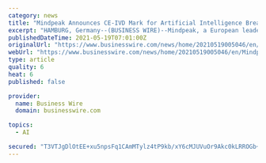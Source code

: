 ```yaml
---
category: news
title: "Mindpeak Announces CE-IVD Mark for Artificial Intelligence Breast Cancer Cell Quantification"
excerpt: "HAMBURG, Germany--(BUSINESS WIRE)--Mindpeak, a European leader in computational pathology, announced today that it has received CE-IVD Mark for BreastIHC, an Artificial Intelligence software that detects and quantifies breast cancer cells, for primary ..."
publishedDateTime: 2021-05-19T07:01:00Z
originalUrl: "https://www.businesswire.com/news/home/20210519005046/en/Mindpeak-Announces-CE-IVD-Mark-for-Artificial-Intelligence-Breast-Cancer-Cell-Quantification"
webUrl: "https://www.businesswire.com/news/home/20210519005046/en/Mindpeak-Announces-CE-IVD-Mark-for-Artificial-Intelligence-Breast-Cancer-Cell-Quantification"
type: article
quality: 6
heat: 6
published: false

provider:
  name: Business Wire
  domain: businesswire.com

topics:
  - AI

secured: "T3VTJgDlOtEE+xu5npsFq1CAmMTylz4tP9kb/xY6cMJUVuOr9Akc0kLRROGb+nez0D4nokpK9ZJr9GlouLiD5raVy/NI6yTEndR+liTZCs1P2QZ5VuUVWQQGqSY8scEqMOir0WGSwSvsv6xyMyoNqbS3H0yIjVTJTaU5crSvHkuTNCHDtOzGVdQWybk2ceXcW+8mwkKLwmRC7wlZ/DvYbKpc5sxT9nMEvUKw+u9EeUsYw4VzoJtfrH7l2O11F73ZVIyDzsgO+7AWR3x8zmjKaU+4Cv2mmQ2AUcU7Cp8O1e4f3dD/s6MoBOJCskwrgZR6qFCNYVQRb6lBQHtE1FOuMvlEIz7WdHJorfWe2x7EJkw=;YIDwQmgiPz58WFKXpNFDHg=="
---
```


